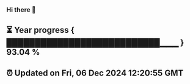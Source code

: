### Hi there 👋
⏳ Year progress { ███████████████████████████▁▁▁ } 93.04 %
---
⏰ Updated on Fri, 06 Dec 2024 12:20:55 GMT
---
